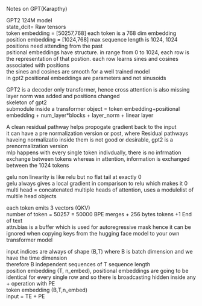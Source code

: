 Notes on GPT(Karapthy)  

GPT2 124M model  
state_dcit= Raw tensors  
token embedding = [50257,768] each token is a 768 dim embedding  
position embedding = [1024,768] max sequence length is 1024, 1024 positions need attending from the past  
psitional embeddings have structure. in range from 0 to 1024, each row is the representation of that postion. each row learns sines and cosines associated with positions  
the sines and cosines are smooth for a well trained model  
in gpt2 positional embeddings are parameters and not sinusoids  

GPT2 is a decoder only transformer, hence cross attention is also missing  
layer norm was added and positions changed  
skeleton of gpt2  
submodule inside a transformer object = token embedding+positional embedding  + num_layer*blocks + layer_norm + linear layer  

A clean residual pathway helps propogate gradient back to the input   
it can have a pre normalization version or post, where 
Residual pathways haveing normalizatio inside them is not good or desirable, gpt2 is a prenormalization version  
mlp happens with every single token indivdually, there is no infrmation exchange between tokens whereas in attention, information is exchanged between the 1024 tokens  

gelu non linearity is like relu but no flat tail at exactly 0  
gelu always gives a local gradient in comparison to relu which makes it 0  
multi head = concatenated multiple heads of attention, uses a modulelist of multile head objects  

each token emits 3 vectors (QKV)  
number of token = 50257 = 50000 BPE merges + 256 bytes tokens +1 End of text   
attn.bias is a buffer which is used for autoregressive mask hence it can be ignored when copying keys from the hugging face model to your own transformer model  

input indices are always of shape (B,T) where B is batch dimension and we have the time dimension  
therefore B independent sequences of T sequence length  
position embedding (T, n_embed), positional embeddings are going to be identical for every single row and so there is broadcasting hidden inside any + operation with PE  
token embedding  (B,T,n_embed)  
input = TE + PE  


